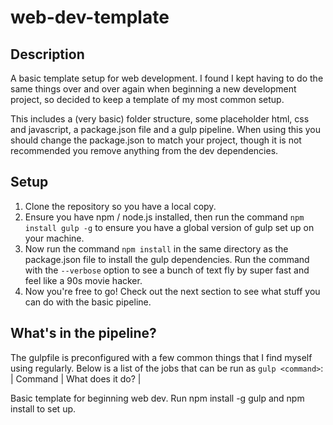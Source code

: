 # web-dev-template

## Description
A basic template setup for web development.
I found I kept having to do the same things over and over again when beginning a new development project, so decided to keep a template of my most common setup.

This includes a (very basic) folder structure, some placeholder html, css and javascript, a package.json file and a gulp pipeline.
When using this you should change the package.json to match your project, though it is not recommended you remove anything from the dev dependencies.

## Setup
1. Clone the repository so you have a local copy.
2. Ensure you have npm / node.js installed, then run the command `npm install gulp -g` to ensure you have a global version of gulp set up on your machine.
3. Now run the command `npm install` in the same directory as the package.json file to install the gulp dependencies. Run the command with the `--verbose` option to see a bunch of text fly by super fast and feel like a 90s movie hacker.
4. Now you're free to go! Check out the next section to see what stuff you can do with the basic pipeline.

## What's in the pipeline?
The gulpfile is preconfigured with a few common things that I find myself using regularly. Below is a list of the jobs that can be run as `gulp <command>`:
| Command | What does it do? |



Basic template for beginning web dev. Run npm install -g gulp and npm install to set up.
